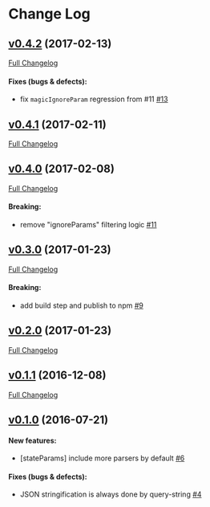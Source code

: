 #  Change Log



## [v0.4.2](https://github.com/buildo/state-react-router/tree/v0.4.2) (2017-02-13)
[Full Changelog](https://github.com/buildo/state-react-router/compare/v0.4.1...v0.4.2)

#### Fixes (bugs & defects):

- fix `magicIgnoreParam` regression from #11 [#13](https://github.com/buildo/state-react-router/issues/13)

## [v0.4.1](https://github.com/buildo/state-react-router/tree/v0.4.1) (2017-02-11)
[Full Changelog](https://github.com/buildo/state-react-router/compare/v0.4.0...v0.4.1)

## [v0.4.0](https://github.com/buildo/state-react-router/tree/v0.4.0) (2017-02-08)
[Full Changelog](https://github.com/buildo/state-react-router/compare/v0.3.0...v0.4.0)

#### Breaking:

- remove "ignoreParams" filtering logic [#11](https://github.com/buildo/state-react-router/issues/11)

## [v0.3.0](https://github.com/buildo/state-react-router/tree/v0.3.0) (2017-01-23)
[Full Changelog](https://github.com/buildo/state-react-router/compare/v0.2.0...v0.3.0)

#### Breaking:

- add build step and publish to npm [#9](https://github.com/buildo/state-react-router/issues/9)

## [v0.2.0](https://github.com/buildo/state-react-router/tree/v0.2.0) (2017-01-23)
[Full Changelog](https://github.com/buildo/state-react-router/compare/v0.1.1...v0.2.0)

## [v0.1.1](https://github.com/buildo/state-react-router/tree/v0.1.1) (2016-12-08)
[Full Changelog](https://github.com/buildo/state-react-router/compare/v0.1.0...v0.1.1)

## [v0.1.0](https://github.com/buildo/state-react-router/tree/v0.1.0) (2016-07-21)


#### New features:

- [stateParams] include more parsers by default [#6](https://github.com/buildo/state-react-router/issues/6)

#### Fixes (bugs & defects):

- JSON stringification is always done by query-string [#4](https://github.com/buildo/state-react-router/issues/4)